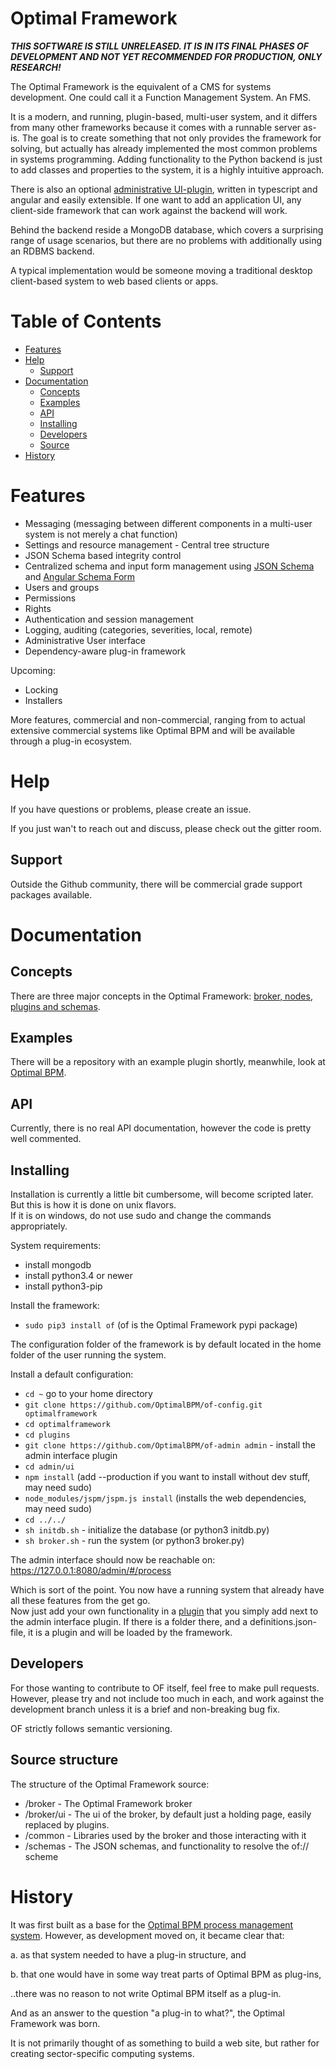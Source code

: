 # Optimal Framework

***THIS SOFTWARE IS STILL UNRELEASED. IT IS IN ITS FINAL PHASES OF DEVELOPMENT AND NOT YET RECOMMENDED FOR PRODUCTION, ONLY RESEARCH!***

The Optimal Framework is the equivalent of a CMS for systems development. 
One could call it a Function Management System. An FMS.

It is a modern, and running, plugin-based, multi-user system, and it differs from many other frameworks because it comes with a runnable server as-is.
The goal is to create something that not only provides the framework for solving, but actually has already implemented the most common problems in systems programming.
Adding functionality to the Python backend is just to add classes and properties to the system, it is a highly intuitive approach.

There is also an optional [administrative UI-plugin](https://github.com/OptimalBPM/of-admin), written in typescript and angular and easily extensible.
If one want to add an application UI, any client-side framework that can work against the backend will work.

Behind the backend reside a MongoDB database, which covers a surprising range of usage scenarios, but there are no problems with additionally using an RDBMS backend.

A typical implementation would be someone moving a traditional desktop client-based system to web based clients or apps.


<!-- START doctoc generated TOC please keep comment here to allow auto update -->
<!-- DON'T EDIT THIS SECTION, INSTEAD RE-RUN doctoc TO UPDATE -->
# Table of Contents

- [Features](#features)
- [Help](#help)
  - [Support](#support)
- [Documentation](#documentation)
  - [Concepts](#concepts)
  - [Examples](#examples)
  - [API](#api)
  - [Installing](#installing)
  - [Developers](#developers)
  - [Source](#source)
- [History](#history)

<!-- END doctoc generated TOC please keep comment here to allow auto update -->


# Features

* Messaging (messaging between different components in a multi-user system is not merely a chat function)
* Settings and resource management - Central tree structure
* JSON Schema based integrity control
* Centralized schema and input form management using [JSON Schema](http://json-schema.org/) and [Angular Schema Form](https://github.com/json-schema-form/angular-schema-form)
* Users and groups
* Permissions
* Rights
* Authentication and session management
* Logging, auditing (categories, severities, local, remote)
* Administrative User interface 
* Dependency-aware plug-in framework

Upcoming:

* Locking
* Installers

More features, commercial and non-commercial, ranging from  to actual extensive commercial systems like Optimal BPM and will be available through a plug-in ecosystem.

# Help

If you have questions or problems, please create an issue.

If you just wan't to reach out and discuss, please check out the gitter room.

## Support

Outside the Github community, there will be commercial grade support packages available.

# Documentation

## Concepts
There are three major concepts in the Optimal Framework: [broker, nodes, plugins and schemas](https://github.com/OptimalBPM/of/wiki/Concepts).

## Examples

There will be a repository with an example plugin shortly, meanwhile, look at [Optimal BPM](https://github.com/OptimalBPM/optimalbpm).

## API

Currently, there is no real API documentation, however the code is pretty well commented. 

## Installing

Installation is currently a little bit cumbersome, will become scripted later.    
But this is how it is done on unix flavors.   
If it is on windows, do not use sudo and change the commands appropriately.

System requirements:

* install mongodb
* install python3.4 or newer
* install python3-pip


Install the framework:

* ```sudo pip3 install of``` (of is the Optimal Framework pypi package)


The configuration folder of the framework is by default located in the home folder of the user running the system.

Install a default configuration:

* ```cd ~``` go to your home directory
* ```git clone https://github.com/OptimalBPM/of-config.git optimalframework```
* ```cd optimalframework```
* ```cd plugins```
* ```git clone https://github.com/OptimalBPM/of-admin admin``` - install the admin interface plugin
* ```cd admin/ui```
* ```npm install```   (add --production if you want to install without dev stuff, may need sudo)
* ```node_modules/jspm/jspm.js install```  (installs the web dependencies, may need sudo)
* ```cd ../../```
* ```sh initdb.sh```  - initialize the database (or python3 initdb.py)
* ```sh broker.sh```  - run the system (or python3 broker.py)

The admin interface should now be reachable on:
https://127.0.0.1:8080/admin/#/process

Which is sort of the point. You now have a running system that already have all these features from the get go.  
Now just add your own functionality in a [plugin](https://github.com/OptimalBPM/of/wiki/Concepts#plugins) that you simply add next to the admin interface plugin.
If there is a folder there, and a definitions.json-file, it is a plugin and will be loaded by the framework.


## Developers
For those wanting to contribute to OF itself, feel free to make pull requests.  
However, please try and not include too much in each, and work against the development branch unless it is a brief and non-breaking bug fix.

OF strictly follows semantic versioning.

## Source structure

The structure of the Optimal Framework source:

* /broker - The Optimal Framework broker
* /broker/ui - The ui of the broker, by default just a holding page, easily replaced by plugins. 
* /common - Libraries used by the broker and those interacting with it
* /schemas - The JSON schemas, and functionality to resolve the of:// scheme



# History

It was first built as a base for the [Optimal BPM process management system](http://www.optimalbpm.se). 
However, as development moved on, it became clear that:

a. as that system needed to have a plug-in structure, and 

b. that one would have in some way treat parts of Optimal BPM as plug-ins,
 
..there was no reason to not write Optimal BPM itself as a plug-in.

And as an answer to the question "a plug-in to what?", the Optimal Framework was born.

It is not primarily thought of as something to build a web site, but rather for creating sector-specific computing systems.




